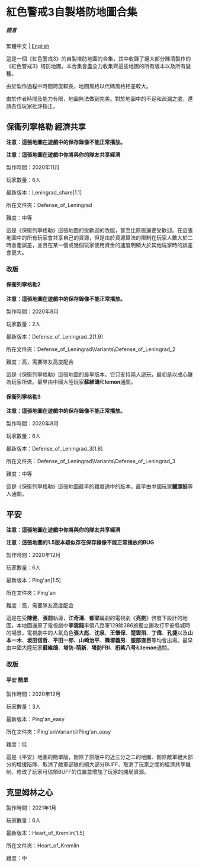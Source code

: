 # 紅色警戒3自製塔防地圖合集

##### 語言

繁體中文 | [English](./README.md)

這是一個《紅色警戒3》的自製塔防地圖的合集，其中收錄了絕大部分陳清製作的《紅色警戒3》塔防地圖。本合集會盡全力收集齊這些地圖的所有版本以及所有變種。

由於製作過程中時間跨度較長，地圖風格以代碼風格相差較大。

由於作者時間及能力有限，地圖無法做到完美。對於地圖中的不足和疏漏之處，還請各位玩家批評指正。

## 保衞列寧格勒 經濟共享

**注意：這張地圖在遊戲中的保存錄像不能正常播放。**

**注意：這張地圖在遊戲中你將與你的隊友共享經濟**

製作時間：2020年11月

玩家數量：6人

最新版本：Leningrad_share[1.1]

所在文件夾：Defense_of_Leningrad

難度：中等

這是《保衞列寧格勒》這張地圖的受歡迎的改版，甚至比原版還要受歡迎。在這張地圖中的所有玩家會共享自己的資源，但是由於資源算法的限制在玩家人數大於二時會產誤差，並且在某一個或幾個玩家使用資金的速度明顯大於其他玩家時的誤差會更大。

### 改版

#### 保衞列寧格勒2

**注意：這張地圖在遊戲中的保存錄像不能正常播放。**

製作時間：2020年8月

玩家數量：2人

最新版本：Defense_of_Leningrad_2[1.9]

所在文件夾：Defense_of_Leningrad\Variants\Defense_of_Leningrad_2

難度：高，需要隊友高度配合

這是《保衞列寧格勒》這張地圖的最早版本。它只支持兩人遊玩，最初是以成心難為玩家所做。最早由中國大陸玩家**蘇維鴿**和**lemon**通關。

#### 保衞列寧格勒3

**注意：這張地圖在遊戲中的保存錄像不能正常播放。**

製作時間：2020年8月

玩家數量：6人

最新版本：Defense_of_Leningrad_3[1.8]

所在文件夾：Defense_of_Leningrad\Variants\Defense_of_Leningrad_3

難度：中等

這是《保衞列寧格勒》這張地圖最早的難度適中的版本。最早由中國玩家**鐵頭娃**等人通關。

## 平安

**注意：這張地圖在遊戲中你將與你的隊友共享經濟**

**注意：這張地圖的1.5版本疑似存在保存錄像不能正常播放的BUG**

製作時間：2020年12月

玩家數量：6人

最新版本：Ping'an[1.5]

所在文件夾：Ping'an

難度：高，需要隊友高度配合

這是在受**陳健**、**張前**執導，**江奇濤**、**都梁**編劇的電視劇《**亮劍**》啓發下設計的地圖。本地圖還原了電視劇中**李雲龍**率領八路軍129師386旅獨立團攻打平安縣城時的場景，電視劇中的人氣角色**張大彪**、**沈泉**、**王懷保**、**楚雲飛**、**丁偉**、**孔捷**以及**山本一木**、**坂田信哲**、**平田一郎**、**山崎治平**、**篠塚義男**、**服部直臣**等均會出場。最早由中國大陸玩家**蘇維鴿**、**塔防-萌新**、**塔防FBI**、**桁紫八号**和**lemon**通關。

### 改版

#### 平安 簡單

製作時間：2020年12月

玩家數量：3人

最新版本：Ping'an_easy

所在文件夾：Ping'an\Variants\Ping'an_easy

難度：低

這是《平安》地圖的簡單版，刪除了原版中的近三分之二的地圖、刪除敵軍絕大部分的增援陪隊、取消了敵軍部隊的絕大部分BUFF、取消了玩家之間的經濟共享機制、修改了玩家可佔領BUFF的位置並增加了玩家的開局資源。

## 克里姆林之心

製作時間：2021年1月

玩家數量：6人

最新版本：Heart_of_Kremlin[1.5]

所在文件夾：Heart_of_Kremlin

難度：中
